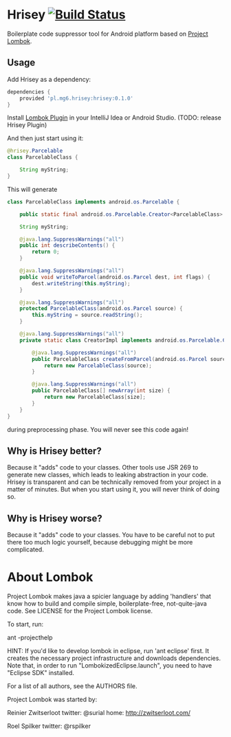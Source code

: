 Hrisey [![Build Status](https://travis-ci.org/mg6maciej/hrisey.svg?branch=master)](https://travis-ci.org/mg6maciej/hrisey)
======

Boilerplate code suppressor tool for Android platform based on [Project Lombok](http://projectlombok.org/).

Usage
-----

Add Hrisey as a dependency:

```Groovy
dependencies {
    provided 'pl.mg6.hrisey:hrisey:0.1.0'
}
```

Install [Lombok Plugin](http://plugins.jetbrains.com/plugin/6317) in your IntelliJ Idea or Android Studio. (TODO: release Hrisey Plugin)

And then just start using it:

```Java
@hrisey.Parcelable
class ParcelableClass {

    String myString;
}
```

This will generate

```Java
class ParcelableClass implements android.os.Parcelable {

    public static final android.os.Parcelable.Creator<ParcelableClass> CREATOR = new CreatorImpl();

    String myString;

    @java.lang.SuppressWarnings("all")
    public int describeContents() {
        return 0;
    }

    @java.lang.SuppressWarnings("all")
    public void writeToParcel(android.os.Parcel dest, int flags) {
        dest.writeString(this.myString);
    }

    @java.lang.SuppressWarnings("all")
    protected ParcelableClass(android.os.Parcel source) {
        this.myString = source.readString();
    }

    @java.lang.SuppressWarnings("all")
    private static class CreatorImpl implements android.os.Parcelable.Creator<ParcelableClass> {

        @java.lang.SuppressWarnings("all")
        public ParcelableClass createFromParcel(android.os.Parcel source) {
            return new ParcelableClass(source);
        }

        @java.lang.SuppressWarnings("all")
        public ParcelableClass[] newArray(int size) {
            return new ParcelableClass[size];
        }
    }
}
```

during preprocessing phase. You will never see this code again!

Why is Hrisey better?
---------------------

Because it "adds" code to your classes. Other tools use JSR 269 to generate new classes, which leads to leaking abstraction in your code. Hrisey is transparent and can be technically removed from your project in a matter of minutes. But when you start using it, you will never think of doing so.

Why is Hrisey worse?
--------------------

Because it "adds" code to your classes. You have to be careful not to put there too much logic yourself, because debugging might be more complicated.

About Lombok
============

Project Lombok makes java a spicier language by adding 'handlers' that know how to build and compile simple, boilerplate-free, not-quite-java code.
See LICENSE for the Project Lombok license.


To start, run:

ant -projecthelp

HINT: If you'd like to develop lombok in eclipse, run 'ant eclipse' first. It creates the necessary project infrastructure and downloads dependencies. Note that, in order to run "LombokizedEclipse.launch", you need to have "Eclipse SDK" installed.

For a list of all authors, see the AUTHORS file. 

Project Lombok was started by: 

Reinier Zwitserloot
twitter: @surial
home: http://zwitserloot.com/

Roel Spilker
twitter: @rspilker
